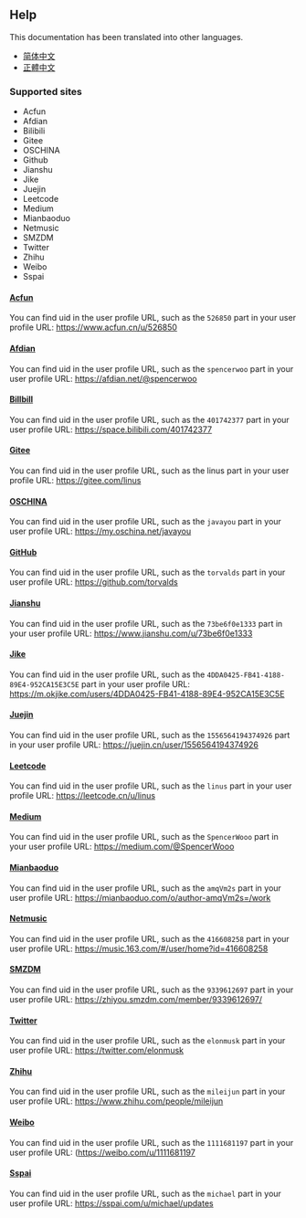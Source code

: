 ## Help

This documentation has been translated into other languages.
- [简体中文](/docs/help_zh-Hans.html)
- [正體中文](/docs/help_zh-Hant.html)

### Supported sites
- Acfun
- Afdian
- Bilibili
- Gitee
- OSCHINA
- Github
- Jianshu
- Jike
- Juejin
- Leetcode
- Medium
- Mianbaoduo
- Netmusic
- SMZDM
- Twitter
- Zhihu
- Weibo
- Sspai

#### [Acfun](https://www.acfun.cn)
You can find uid in the user profile URL, such as the `526850` part in your user profile URL: https://www.acfun.cn/u/526850

#### [Afdian](https://afdian.net)
You can find uid in the user profile URL, such as the `spencerwoo` part in your user profile URL: https://afdian.net/@spencerwoo

#### [Billbill](https://www.bilibili.com)
You can find uid in the user profile URL, such as the `401742377` part in your user profile URL: https://space.bilibili.com/401742377

#### [Gitee](https://gitee.com/)
You can find uid in the user profile URL, such as the linus part in your user profile URL: https://gitee.com/linus

#### [OSCHINA](https://oschina.net)
You can find uid in the user profile URL, such as the `javayou` part in your user profile URL: https://my.oschina.net/javayou

#### [GitHub](https://github.com/)
You can find uid in the user profile URL, such as the `torvalds` part in your user profile URL: https://github.com/torvalds

#### [Jianshu](https://www.jianshu.com/)
You can find uid in the user profile URL, such as the `73be6f0e1333` part in your user profile URL: https://www.jianshu.com/u/73be6f0e1333

#### [Jike](https://m.okjike.com/)
You can find uid in the user profile URL, such as the `4DDA0425-FB41-4188-89E4-952CA15E3C5E` part in your user profile URL: https://m.okjike.com/users/4DDA0425-FB41-4188-89E4-952CA15E3C5E

#### [Juejin](https://juejin.cn/)
You can find uid in the user profile URL, such as the `1556564194374926` part in your user profile URL: https://juejin.cn/user/1556564194374926

#### [Leetcode](https://leetcode.cn/)
You can find uid in the user profile URL, such as the `linus` part in your user profile URL: https://leetcode.cn/u/linus

#### [Medium](https://medium.com/)
You can find uid in the user profile URL, such as the `SpencerWooo` part in your user profile URL: https://medium.com/@SpencerWooo

#### [Mianbaoduo](https://mianbaoduo.com/)
You can find uid in the user profile URL, such as the `amqVm2s` part in your user profile URL: https://mianbaoduo.com/o/author-amqVm2s=/work

#### [Netmusic](https://music.163.com/)
You can find uid in the user profile URL, such as the `416608258` part in your user profile URL: https://music.163.com/#/user/home?id=416608258

#### [SMZDM](https://www.smzdm.com/)
You can find uid in the user profile URL, such as the `9339612697` part in your user profile URL: https://zhiyou.smzdm.com/member/9339612697/

#### [Twitter](https://twitter.com/)
You can find uid in the user profile URL, such as the `elonmusk` part in your user profile URL: https://twitter.com/elonmusk

#### [Zhihu](https://www.zhihu.com/)
You can find uid in the user profile URL, such as the `mileijun` part in your user profile URL: https://www.zhihu.com/people/mileijun

#### [Weibo](https://weibo.com/)
You can find uid in the user profile URL, such as the `1111681197` part in your user profile URL: (https://weibo.com/u/1111681197

#### [Sspai](https://sspai.com/)
You can find uid in the user profile URL, such as the `michael` part in your user profile URL: https://sspai.com/u/michael/updates
